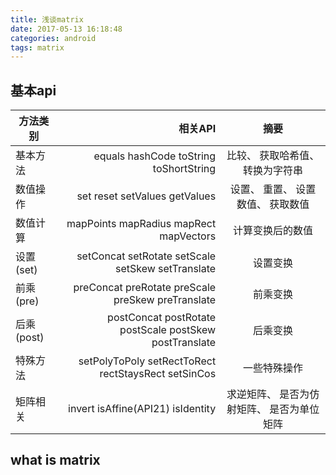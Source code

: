 ```yaml
---
title: 浅谈matrix
date: 2017-05-13 16:18:48
categories: android
tags: matrix
---
```


## 基本api

| 方法类别  | 				相关API	    							|  摘要  |
| --------  | 				-----:   								| :----: |
|基本方法	|equals hashCode toString toShortString					|比较、 获取哈希值、 转换为字符串
|数值操作	|set reset setValues getValues							|设置、 重置、 设置数值、 获取数值
|数值计算	|mapPoints mapRadius mapRect mapVectors					|计算变换后的数值
|设置(set)	|setConcat setRotate setScale setSkew setTranslate		|设置变换
|前乘(pre)	|preConcat preRotate preScale preSkew preTranslate		|前乘变换
|后乘(post)	|postConcat postRotate postScale postSkew postTranslate	|后乘变换
|特殊方法	|setPolyToPoly setRectToRect rectStaysRect setSinCos	|一些特殊操作
|矩阵相关	|invert isAffine(API21) isIdentity						|求逆矩阵、 是否为仿射矩阵、 是否为单位矩阵

<!-- more -->

## what is matrix


